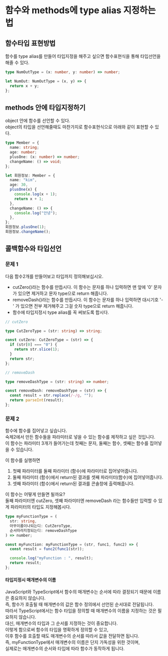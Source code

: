 # 함수와 methods에 type alias 지정하는 법

## 함수타입 표현방법

함수를 type alias를 만들어 타입지정을 해주고 싶으면 함수표현식을 통해 타입선언을 해줄 수 있다.

```ts
type NumOutType = (x: number, y: number) => number;

let NumOut: NumOutType = (x, y) => {
  return x + y;
};
```

## methods 안에 타입지정하기

object 안에 함수를 선언할 수 있다.  
object의 타입을 선언해줄때도 마찬가지로 함수표현식으로 아래와 같이 표현할 수 있다.

```ts
type Member = {
  name: string;
  age: number;
  plusOne: (x: number) => number;
  changeName: () => void;
};

let 회원정보: Member = {
  name: "kim",
  age: 30,
  plusOne(x) {
    console.log(x + 1);
    return x + 1;
  },
  changeName: () => {
    console.log("안녕");
  },
};
회원정보.plusOne(1);
회원정보.changeName();
```

## 콜백함수와 타입선언

### 문제 1

다음 함수2개를 만들어보고 타입까지 정의해보십시오.

- cutZero()라는 함수를 만듭시다. 이 함수는 문자를 하나 입력하면 맨 앞에 '0' 문자가 있으면 제거하고 문자 type으로 return 해줍니다.
- removeDash()라는 함수를 만듭시다. 이 함수는 문자를 하나 입력하면 대시기호 '-' 가 있으면 전부 제거해주고 그걸 숫자 type으로 return 해줍니다.
- 함수에 타입지정시 type alias를 꼭 써보도록 합시다.

```ts
// cutZero

type CutZeroType = (str: string) => string;

const cutZero: CutZeroType = (str) => {
  if (str[0] === "0") {
    return str.slice(1);
  }
  return str;
};

// removeDash

type removeDashType = (str: string) => number;

const removeDash: removeDashType = (str) => {
  const result = str.replace(/-/g, "");
  return parseInt(result);
};
```

### 문제 2

함수에 함수를 집어넣고 싶습니다.  
숙제2에서 만든 함수들을 파라미터로 넣을 수 있는 함수를 제작하고 싶은 것입니다.  
이 함수는 파라미터 3개가 들어가는데 첫째는 문자, 둘째는 함수, 셋째는 함수를 집어넣을 수 있습니다.

이 함수를 실행하면

1. 첫째 파라미터를 둘째 파라미터 (함수)에 파라미터로 집어넣어줍니다.
2. 둘째 파라미터 (함수)에서 return된 결과를 셋째 파라미터(함수)에 집어넣어줍니다.
3. 셋째 파라미터 (함수)에서 return된 결과를 콘솔창에 출력해줍니다.

이 함수는 어떻게 만들면 될까요?  
둘째 파라미터엔 cutZero, 셋째 파라미터엔 removeDash 라는 함수들만 입력할 수 있게 파라미터의 타입도 지정해봅시다.

```ts
type myFunctionType = (
  str: string,
  아무이름이나되는디: CutZeroType,
  순서따라지정되는디: removeDashType
) => number;

const myFunction: myFunctionType = (str, func1, func2) => {
  const result = func2(func1(str));

  console.log("myFunction : ", result);
  return result;
};
```

#### 타입지정시 매개변수의 이름

JavaScript와 TypeScript에서 함수의 매개변수는 순서에 따라 결정되기 때문에 이름은 중요하지 않습니다.  
즉, 함수가 호출될 때 매개변수의 값은 함수 정의에서 선언된 순서대로 전달됩니다.  
따라서 TypeScript에서는 함수 타입을 정의할 때 매개변수의 이름을 지정하는 것은 필요하지 않습니다.  
대신, 매개변수의 타입과 그 순서를 지정하는 것이 중요합니다.  
이렇게 함으로써 함수의 타입을 명확하게 정의할 수 있고,  
이후 함수를 호출할 때도 매개변수의 순서를 따라서 값을 전달하면 됩니다.  
즉, myFunctionType에서 매개변수의 이름은 단지 가독성을 위한 것이며,  
실제로는 매개변수의 순서와 타입에 따라 함수가 동작하게 됩니다.
